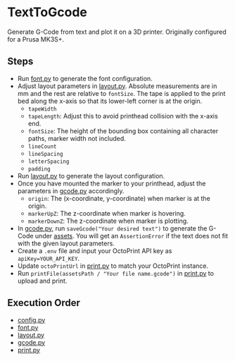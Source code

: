 # TextToGcode
Generate G-Code from text and plot it on a 3D printer. Originally configured for a Prusa MK3S+.

## Steps
* Run [font.py](src/font.py) to generate the font configuration.
* Adjust layout parameters in [layout.py](src/layout.py). Absolute measurements are in mm and the rest are relative to  `fontSize`. The tape is applied to the print bed along the x-axis so that its lower-left corner is at the origin.
    * `tapeWidth`
    * `tapeLength`: Adjust this to avoid printhead collision with the x-axis end.
    * `fontSize`: The height of the bounding box containing all character paths, marker width not included.
    * `lineCount`
    * `lineSpacing`
    * `letterSpacing`
    * `padding`
* Run [layout.py](src/layout.py) to generate the layout configuration.
* Once you have mounted the marker to your printhead, adjust the parameters in [gcode.py](src/gcode.py) accordingly.
    * `origin`: The (x-coordinate, y-coordinate) when marker is at the origin.
    * `markerUpZ`: The z-coordinate when marker is hovering.
    * `markerDownZ`: The z-coordinate when marker is plotting.
* In [gcode.py](src/gcode.py), run `saveGcode("Your desired text")` to generate the G-Code under [assets](src/assets). You will get an `AssertionError` if the text does not fit with the given layout parameters.
* Create a `.env` file and input your OctoPrint API key as `apiKey=YOUR_API_KEY`.
* Update `octoPrintUrl` in [print.py](src/print.py) to match your OctoPrint instance.
* Run `printFile(assetsPath / "Your file name.gcode")` in [print.py](src/print.py) to upload and print.

## Execution Order
* [config.py](src/config.py)
* [font.py](src/font.py)
* [layout.py](src/layout.py)
* [gcode.py](src/gcode.py)
* [print.py](src/print.py)
